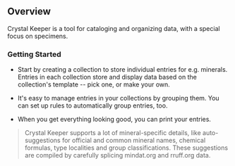 ## Overview

Crystal Keeper is a tool for cataloging and organizing data, with a special focus on specimens.

### Getting Started

- Start by creating a collection to store individual entries for e.g. minerals. Entries in each collection store and display data based on the collection's template -- pick one, or make your own.

- It's easy to manage entries in your collections by grouping them. You can set up rules to automatically group entries, too.

- When you get everything looking good, you can print your entries.

> Crystal Keeper supports a lot of mineral-specific details, like auto-suggestions for official and common mineral names, chemical formulas, type localities and group classifications. These suggestions are compiled by carefully splicing mindat.org and rruff.org data.
